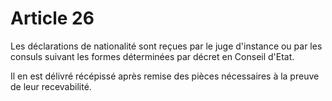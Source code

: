 # Article 26

Les déclarations de nationalité sont reçues par le juge d'instance ou par les consuls suivant les formes déterminées par décret en Conseil d'Etat.

Il en est délivré récépissé après remise des pièces nécessaires à la preuve de leur recevabilité.
